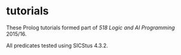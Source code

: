 # tutorials

These Prolog tutorials formed part of _518 Logic and AI Programming_ 2015/16.

All predicates tested using SICStus 4.3.2.
